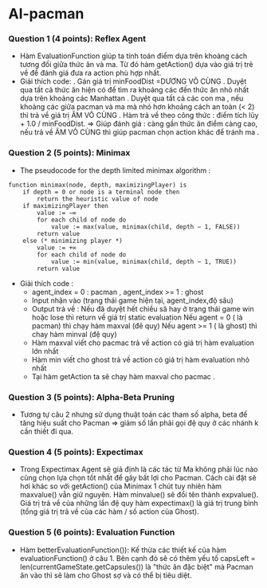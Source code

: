 # AI-pacman

### Question 1 (4 points): Reflex Agent

- Hàm EvaluationFunction giúp ta tính toán điểm dựa trên khoảng cách tương đối giữa thức ăn và ma. Từ đó hàm getAction() dựa vào giá trị trẻ về để đánh giá đưa ra action phù hợp nhất.
- Giải thích code:
  . Gán giá trị minFoodDist =DƯƠNG VÔ CÙNG
  . Duyệt qua tất cả thức ăn hiện có để tìm ra khoảng các đến thức ăn nhỏ nhất dựa trên khoảng các Manhattan
  . Duyệt qua tất cả các con ma , nếu khoảng các giữa pacman và ma mà nhỏ hơn khoảng cách an toàn (< 2) thì trả về giá trị ÂM VÔ CÙNG
  . Hàm trả về theo công thức : điểm tích lũy + 1.0 / minFoodDist.
  => Giúp đánh giá : càng gần thức ăn điểm càng cao, nếu trả về ÂM VÔ CÙNG thì giúp pacman chọn action khác để tránh ma .

### Question 2 (5 points): Minimax

- The pseudocode for the depth limited minimax algorithm :

```
function minimax(node, depth, maximizingPlayer) is
    if depth = 0 or node is a terminal node then
        return the heuristic value of node
    if maximizingPlayer then
        value := −∞
        for each child of node do
            value := max(value, minimax(child, depth − 1, FALSE))
        return value
    else (* minimizing player *)
        value := +∞
        for each child of node do
            value := min(value, minimax(child, depth − 1, TRUE))
        return value
```

- Giải thích code :
  - agent_index = 0 : pacman , agent_index >= 1 : ghost
  - Input nhận vào (trạng thái game hiện tại, agent_index,độ sâu)
  - Output trả về :
    Nếu đã duyệt hết chiều sâ hay ở trạng thái game win hoặc lose thì return về giá trị static evaluation
    Nếu agent = 0 ( là pacman) thì chạy hàm maxval (đê quỵ)
    Nếu agent >= 1 ( là ghost) thì chay hàm minval (đệ quy)
  - Hàm maxval viết cho pacmac trả về action có giá trị hàm evaluation lớn nhất
  - Hàm min viết cho ghost trả về action có giá trị hàm evaluation nhỏ nhất
  - Tại hàm getAction ta sẽ chạy hàm maxval cho pacmac .

### Question 3 (5 points): Alpha-Beta Pruning

- Tương tự câu 2 nhưng sử dụng thuật toán các tham số alpha, beta để tăng hiệu suất cho Pacman => giảm số lần phải gọi đệ quy ở các nhánh k cần thiết đi qua.

### Question 4 (5 points): Expectimax

- Trong Expectimax Agent sẽ giả định là các tác tử Ma không phải lúc nào cũng chọn lựa chọn tốt nhất để gây bất lợi cho Pacman. Cách cài đặt sẽ hơi khác so với getAction() của Minimax 1 chút tuy nhiên hàm maxvalue() vẫn giữ nguyên. Hàm minvalue() sẽ đổi tên thành expvalue(). Giá trị trả về của những lần đệ quy hàm expectimax() là giá trị trung bình (tổng giá trị trả về của các hàm / số action của Ghost).

### Question 5 (6 points): Evaluation Function

- Hàm betterEvaluationFunction()): Kế thừa các thiết kế của hàm evaluationFunction() ở câu 1. Bên cạnh đó sẽ có thêm yếu tố
  capsLeft = len(currentGameState.getCapsules()) là "thức ăn đặc biệt" mà Pacman ăn vào thì sẽ làm cho Ghost sợ và có thể bị tiêu diệt.
